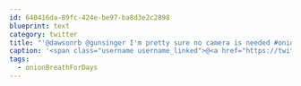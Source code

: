 ```yaml
---
id: 640416da-89fc-424e-be97-ba8d3e2c2898
blueprint: text
category: twitter
title: "'@dawsonrb @gunsinger I'm pretty sure no camera is needed #onionBreathForDays"
caption: '<span class="username username_linked">@<a href="https://twitter.com/dawsonrb" title="Robert Dawson">dawsonrb</a></span> <span class="username username_linked">@<a href="https://twitter.com/gunsinger" title="Cynthia Gunsinger">gunsinger</a></span> I''m pretty sure no camera is needed <span class="hashtag hashtag_local">#<a href="http://tweettemp.darylchymko.ca/?tag=onionbreathfordays">onionBreathForDays</a>'
tags:
  - onionBreathForDays
---
```

